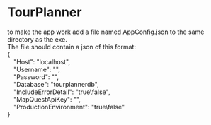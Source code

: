 # TourPlanner

to make the app work add a file named AppConfig.json to the same directory as the exe.\
The file should contain a json of this format:\
{\
 &emsp;"Host": "localhost",\
 &emsp;"Username": "",\
 &emsp;"Password": "",\
 &emsp;"Database": "tourplannerdb",\
 &emsp;"IncludeErrorDetail": "true\false",\
 &emsp;"MapQuestApiKey": "",\
 &emsp;"ProductionEnvironment": "true\false"\
}
